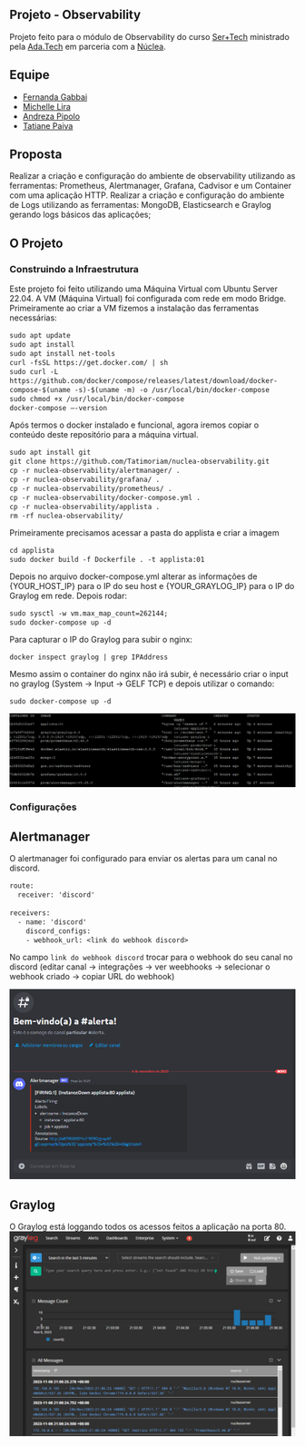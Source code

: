 ## Projeto - Observability

Projeto  feito para o módulo de Observability do curso [Ser+Tech](https://ada.tech/sou-aluno/programas/nuclea-ser-mais-tech) ministrado pela [Ada.Tech](https://www.linkedin.com/school/adatechbr/) em parceria com a [Núclea](https://www.linkedin.com/company/nucleabr/).

## Equipe

- [Fernanda Gabbai](https://github.com/fergabbai)
- [Michelle Lira](https://github.com/michelle-lira)
- [Andreza Pipolo](https://github.com/andrezapipolo)
- [Tatiane Paiva](https://github.com/Tatimoriam)

## Proposta

Realizar a criação e configuração do ambiente de observability utilizando as ferramentas: Prometheus, Alertmanager, Grafana, Cadvisor e um Container com uma aplicação HTTP.
Realizar a criação e configuração do ambiente de Logs utilizando as ferramentas: MongoDB, Elasticsearch e Graylog gerando logs básicos das aplicações;

## O Projeto

### Construindo a Infraestrutura

Este projeto foi feito utilizando uma Máquina Virtual com Ubuntu Server 22.04.
A VM (Máquina Virtual) foi configurada com rede em modo Bridge.
Primeiramente ao criar a VM  fizemos a instalação das ferramentas necessárias:

```
sudo apt update
sudo apt install
sudo apt install net-tools
curl -fsSL https://get.docker.com/ | sh
sudo curl -L https://github.com/docker/compose/releases/latest/download/docker-compose-$(uname -s)-$(uname -m) -o /usr/local/bin/docker-compose
sudo chmod +x /usr/local/bin/docker-compose
docker-compose –-version
```

Após termos o docker instalado e funcional, agora iremos copiar o conteúdo deste repositório para a máquina virtual.

```
sudo apt install git
git clone https://github.com/Tatimoriam/nuclea-observability.git
cp -r nuclea-observability/alertmanager/ .
cp -r nuclea-observability/grafana/ .
cp -r nuclea-observability/prometheus/ .
cp -r nuclea-observability/docker-compose.yml .
cp -r nuclea-observability/applista .
rm -rf nuclea-observability/
```

Primeiramente precisamos acessar a pasta do applista e criar a imagem
```
cd applista
sudo docker build -f Dockerfile . -t applista:01
```

Depois no arquivo docker-compose.yml alterar as informações de {YOUR_HOST_IP} para o IP do seu host e {YOUR_GRAYLOG_IP} para o IP do Graylog em rede.
Depois rodar:
```
sudo sysctl -w vm.max_map_count=262144;
sudo docker-compose up -d
```

Para capturar o IP do Graylog para subir o nginx:
```
docker inspect graylog | grep IPAddress
```

Mesmo assim o container do nginx não irá subir, é necessário criar o input no graylog (System -> Input -> GELF TCP) e depois utilizar o comando:
```
sudo docker-compose up -d
```

![Containers rodando](img/containers.png)

### Configurações 

## Alertmanager

O alertmanager foi configurado para enviar os alertas para um canal no discord.
```
route:
  receiver: 'discord'

receivers:
  - name: 'discord'
    discord_configs:
    - webhook_url: <link do webhook discord>
```

No campo ```link do webhook discord``` trocar para o webhook do seu canal no discord (editar canal -> integrações -> ver weebhooks -> selecionar o webhook criado -> copiar URL do webhook)

![Mensagem de Alerta](img/alertdiscord.png)

## Graylog
O Graylog está loggando todos os acessos feitos a aplicação na porta 80.
![Logs no Graylog](img/graylog.png)
